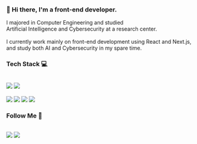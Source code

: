    
### 🌟 Hi there, I'm a front-end developer.
I majored in Computer Engineering and studied <br>
Artificial Intelligence and Cybersecurity at a research center.<br>
<br>
I currently work mainly on front-end development using React and Next.js, <br>
and study both AI and Cybersecurity in my spare time.   
   
  ### Tech Stack 💻   

  <br>
     <img src="https://img.shields.io/badge/JavaScript-F7DF1E?style=flat-square&logo=JavaScript&logoColor=white"/>
     <img src="https://img.shields.io/badge/Python-3776AB?style=flat-square&logo=Python&logoColor=white"/>
  </br>

  <br>
  <img src="https://img.shields.io/badge/Next.js-000000?style=flat-square&logo=Next.js&logoColor=white"/>
  <img src="https://img.shields.io/badge/MySQL-4479A1?style=flat-square&logo=MySQL&logoColor=white"/>
  <img src="https://img.shields.io/badge/React-61DAFB?style=flat-square&logo=React&logoColor=white"/>
  <img src="https://img.shields.io/badge/Firebase-FFCA28?style=flat-square&logo=Firebase&logoColor=white"/>


   
   
  ### Follow Me 💫   

  <br>
  <a href="mailto:jihyun.kim.dev@gmail.com">
     <img src="https://img.shields.io/badge/Gmail-EA4335?style=flat-square&logo=Gmail&logoColor=white"/></a>
   <a href="https://jihyun-dev.tistory.com/">
      <img src="https://img.shields.io/badge/Tech Blog-000000?style=flat-square&logo=Tistory&logoColor=white&link=https://jihyun-dev.tistory.com/"/></a>





